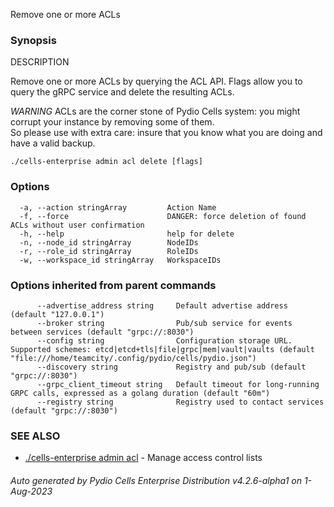 Remove one or more ACLs

### Synopsis


DESCRIPTION
  
  Remove one or more ACLs by querying the ACL API.
  Flags allow you to query the gRPC service and delete the resulting ACLs.

  *WARNING* ACLs are the corner stone of Pydio Cells system: 
  you might corrupt your instance by removing some of them.  
  So please use with extra care: insure that you know what 
  you are doing and have a valid backup. 



```
./cells-enterprise admin acl delete [flags]
```

### Options

```
  -a, --action stringArray         Action Name
  -f, --force                      DANGER: force deletion of found ACLs without user confirmation
  -h, --help                       help for delete
  -n, --node_id stringArray        NodeIDs
  -r, --role_id stringArray        RoleIDs
  -w, --workspace_id stringArray   WorkspaceIDs
```

### Options inherited from parent commands

```
      --advertise_address string     Default advertise address (default "127.0.0.1")
      --broker string                Pub/sub service for events between services (default "grpc://:8030")
      --config string                Configuration storage URL. Supported schemes: etcd|etcd+tls|file|grpc|mem|vault|vaults (default "file:///home/teamcity/.config/pydio/cells/pydio.json")
      --discovery string             Registry and pub/sub (default "grpc://:8030")
      --grpc_client_timeout string   Default timeout for long-running GRPC calls, expressed as a golang duration (default "60m")
      --registry string              Registry used to contact services (default "grpc://:8030")
```

### SEE ALSO

* [./cells-enterprise admin acl](./cells-enterprise-admin-acl)	 - Manage access control lists

###### Auto generated by Pydio Cells Enterprise Distribution v4.2.6-alpha1 on 1-Aug-2023
